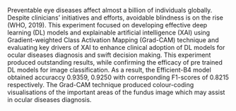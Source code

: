 Preventable eye diseases affect almost a billion of individuals globally. Despite clinicians’ initiatives and 
efforts, avoidable blindness is on the rise (WHO, 2019). This experiment focused on developing effective 
deep learning (DL) models and explainable artificial intelligence (XAI) using Gradient-weighted Class 
Activation Mapping (Grad-CAM) technique and evaluating key drivers of XAI to enhance clinical adoption 
of DL models for ocular diseases diagnosis and swift decision making. This experiment produced outstanding results, while confirming the efficacy of pre
trained DL models for image classification. As a result, the Efficient-B4 model obtained accuraccy 0.9359, 0.9250 with corresponding F1-scores of 
0.8215 respectively. The Grad-CAM technique produced colour-coding visualisations of the important areas of the fundus image which may assist in ocular diseases diagnosis. 
